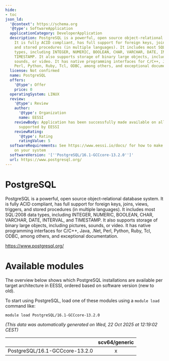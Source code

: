```yaml
---
hide:
- toc
json_ld:
  '@context': https://schema.org
  '@type': SoftwareApplication
  applicationCategory: DeveloperApplication
  description: PostgreSQL is a powerful, open source object-relational database system.
    It is fully ACID compliant, has full support for foreign keys, joins, views, triggers,
    and stored procedures (in multiple languages). It includes most SQL:2008 data
    types, including INTEGER, NUMERIC, BOOLEAN, CHAR, VARCHAR, DATE, INTERVAL, and
    TIMESTAMP. It also supports storage of binary large objects, including pictures,
    sounds, or video. It has native programming interfaces for C/C++, Java, .Net,
    Perl, Python, Ruby, Tcl, ODBC, among others, and exceptional documentation.
  license: Not confirmed
  name: PostgreSQL
  offers:
    '@type': Offer
    price: 0
  operatingSystem: LINUX
  review:
    '@type': Review
    author:
      '@type': Organization
      name: EESSI
    reviewBody: Application has been successfully made available on all architectures
      supported by EESSI
    reviewRating:
      '@type': Rating
      ratingValue: 5
  softwareRequirements: See https://www.eessi.io/docs/ for how to make EESSI available
    on your system
  softwareVersion: '[''PostgreSQL/16.1-GCCcore-13.2.0'']'
  url: https://www.postgresql.org/
---
```


PostgreSQL
==========


PostgreSQL is a powerful, open source object-relational database system. It is fully ACID compliant, has full support for foreign keys, joins, views, triggers, and stored procedures (in multiple languages). It includes most SQL:2008 data types, including INTEGER, NUMERIC, BOOLEAN, CHAR, VARCHAR, DATE, INTERVAL, and TIMESTAMP. It also supports storage of binary large objects, including pictures, sounds, or video. It has native programming interfaces for C/C++, Java, .Net, Perl, Python, Ruby, Tcl, ODBC, among others, and exceptional documentation.

https://www.postgresql.org/
# Available modules


The overview below shows which PostgreSQL installations are available per target architecture in EESSI, ordered based on software version (new to old).

To start using PostgreSQL, load one of these modules using a `module load` command like:

```shell
module load PostgreSQL/16.1-GCCcore-13.2.0
```

*(This data was automatically generated on Wed, 22 Oct 2025 at 12:19:02 CEST)*

| |scv64/generic|
| :---: | :---: |
|PostgreSQL/16.1-GCCcore-13.2.0|x|
